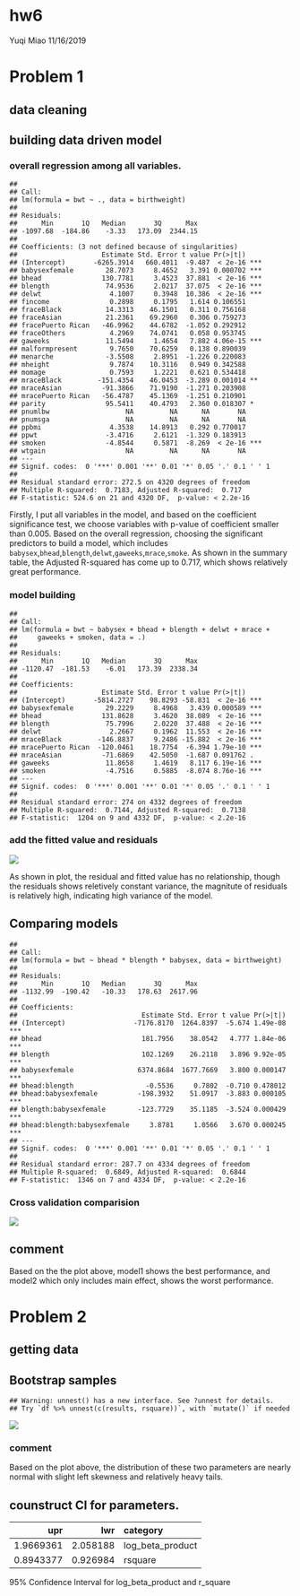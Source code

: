 hw6
================
Yuqi Miao
11/16/2019

# Problem 1

## data cleaning

## building data driven model

### overall regression among all variables.

    ## 
    ## Call:
    ## lm(formula = bwt ~ ., data = birthweight)
    ## 
    ## Residuals:
    ##      Min       1Q   Median       3Q      Max 
    ## -1097.68  -184.86    -3.33   173.09  2344.15 
    ## 
    ## Coefficients: (3 not defined because of singularities)
    ##                     Estimate Std. Error t value Pr(>|t|)    
    ## (Intercept)       -6265.3914   660.4011  -9.487  < 2e-16 ***
    ## babysexfemale        28.7073     8.4652   3.391 0.000702 ***
    ## bhead               130.7781     3.4523  37.881  < 2e-16 ***
    ## blength              74.9536     2.0217  37.075  < 2e-16 ***
    ## delwt                 4.1007     0.3948  10.386  < 2e-16 ***
    ## fincome               0.2898     0.1795   1.614 0.106551    
    ## fraceBlack           14.3313    46.1501   0.311 0.756168    
    ## fraceAsian           21.2361    69.2960   0.306 0.759273    
    ## fracePuerto Rican   -46.9962    44.6782  -1.052 0.292912    
    ## fraceOthers           4.2969    74.0741   0.058 0.953745    
    ## gaweeks              11.5494     1.4654   7.882 4.06e-15 ***
    ## malformpresent        9.7650    70.6259   0.138 0.890039    
    ## menarche             -3.5508     2.8951  -1.226 0.220083    
    ## mheight               9.7874    10.3116   0.949 0.342588    
    ## momage                0.7593     1.2221   0.621 0.534418    
    ## mraceBlack         -151.4354    46.0453  -3.289 0.001014 ** 
    ## mraceAsian          -91.3866    71.9190  -1.271 0.203908    
    ## mracePuerto Rican   -56.4787    45.1369  -1.251 0.210901    
    ## parity               95.5411    40.4793   2.360 0.018307 *  
    ## pnumlbw                   NA         NA      NA       NA    
    ## pnumsga                   NA         NA      NA       NA    
    ## ppbmi                 4.3538    14.8913   0.292 0.770017    
    ## ppwt                 -3.4716     2.6121  -1.329 0.183913    
    ## smoken               -4.8544     0.5871  -8.269  < 2e-16 ***
    ## wtgain                    NA         NA      NA       NA    
    ## ---
    ## Signif. codes:  0 '***' 0.001 '**' 0.01 '*' 0.05 '.' 0.1 ' ' 1
    ## 
    ## Residual standard error: 272.5 on 4320 degrees of freedom
    ## Multiple R-squared:  0.7183, Adjusted R-squared:  0.717 
    ## F-statistic: 524.6 on 21 and 4320 DF,  p-value: < 2.2e-16

Firstly, I put all variables in the model, and based on the coefficient
significance test, we choose variables with p-value of coefficient
smaller than 0.005. Based on the overall regression, choosing the
significant predictors to build a model, which includes
`babysex`,`bhead`,`blength`,`delwt`,`gaweeks`,`mrace`,`smoke`. As shown
in the summary table, the Adjusted R-squared has come up to 0.717, which
shows relatively great performance.

### model building

    ## 
    ## Call:
    ## lm(formula = bwt ~ babysex + bhead + blength + delwt + mrace + 
    ##     gaweeks + smoken, data = .)
    ## 
    ## Residuals:
    ##      Min       1Q   Median       3Q      Max 
    ## -1120.47  -181.53    -6.01   173.39  2338.34 
    ## 
    ## Coefficients:
    ##                     Estimate Std. Error t value Pr(>|t|)    
    ## (Intercept)       -5814.2727    98.8293 -58.831  < 2e-16 ***
    ## babysexfemale        29.2229     8.4968   3.439 0.000589 ***
    ## bhead               131.8628     3.4620  38.089  < 2e-16 ***
    ## blength              75.7996     2.0220  37.488  < 2e-16 ***
    ## delwt                 2.2667     0.1962  11.553  < 2e-16 ***
    ## mraceBlack         -146.8837     9.2486 -15.882  < 2e-16 ***
    ## mracePuerto Rican  -120.0461    18.7754  -6.394 1.79e-10 ***
    ## mraceAsian          -71.6869    42.5050  -1.687 0.091762 .  
    ## gaweeks              11.8658     1.4619   8.117 6.19e-16 ***
    ## smoken               -4.7516     0.5885  -8.074 8.76e-16 ***
    ## ---
    ## Signif. codes:  0 '***' 0.001 '**' 0.01 '*' 0.05 '.' 0.1 ' ' 1
    ## 
    ## Residual standard error: 274 on 4332 degrees of freedom
    ## Multiple R-squared:  0.7144, Adjusted R-squared:  0.7138 
    ## F-statistic:  1204 on 9 and 4332 DF,  p-value: < 2.2e-16

### add the fitted value and residuals

![](P8105_hw6_ym2771_files/figure-gfm/unnamed-chunk-6-1.png)<!-- -->

As shown in plot, the residual and fitted value has no relationship,
though the residuals shows reletively constant variance, the magnitute
of residuals is relatively high, indicating high variance of the model.

## Comparing models

    ## 
    ## Call:
    ## lm(formula = bwt ~ bhead * blength * babysex, data = birthweight)
    ## 
    ## Residuals:
    ##      Min       1Q   Median       3Q      Max 
    ## -1132.99  -190.42   -10.33   178.63  2617.96 
    ## 
    ## Coefficients:
    ##                               Estimate Std. Error t value Pr(>|t|)    
    ## (Intercept)                 -7176.8170  1264.8397  -5.674 1.49e-08 ***
    ## bhead                         181.7956    38.0542   4.777 1.84e-06 ***
    ## blength                       102.1269    26.2118   3.896 9.92e-05 ***
    ## babysexfemale                6374.8684  1677.7669   3.800 0.000147 ***
    ## bhead:blength                  -0.5536     0.7802  -0.710 0.478012    
    ## bhead:babysexfemale          -198.3932    51.0917  -3.883 0.000105 ***
    ## blength:babysexfemale        -123.7729    35.1185  -3.524 0.000429 ***
    ## bhead:blength:babysexfemale     3.8781     1.0566   3.670 0.000245 ***
    ## ---
    ## Signif. codes:  0 '***' 0.001 '**' 0.01 '*' 0.05 '.' 0.1 ' ' 1
    ## 
    ## Residual standard error: 287.7 on 4334 degrees of freedom
    ## Multiple R-squared:  0.6849, Adjusted R-squared:  0.6844 
    ## F-statistic:  1346 on 7 and 4334 DF,  p-value: < 2.2e-16

### Cross validation comparision

![](P8105_hw6_ym2771_files/figure-gfm/unnamed-chunk-8-1.png)<!-- -->

## comment

Based on the the plot above, model1 shows the best performance, and
model2 which only includes main effect, shows the worst performance.

# Problem 2

## getting data

## Bootstrap samples

    ## Warning: unnest() has a new interface. See ?unnest for details.
    ## Try `df %>% unnest(c(results, rsquare))`, with `mutate()` if needed

![](P8105_hw6_ym2771_files/figure-gfm/unnamed-chunk-10-1.png)<!-- -->

### comment

Based on the plot above, the distribution of these two parameters are
nearly normal with slight left skewness and relatively heavy tails.

## counstruct CI for parameters.

|       upr |      lwr | category           |
| --------: | -------: | :----------------- |
| 1.9669361 | 2.058188 | log\_beta\_product |
| 0.8943377 | 0.926984 | rsquare            |

95% Confidence Interval for log\_beta\_product and r\_square
